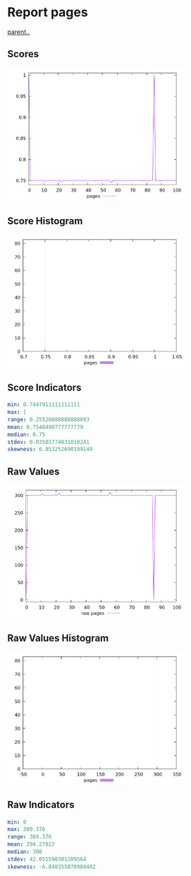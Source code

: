 # Report pages

[parent..](./..)  


## Scores

![score](./score.png)  

## Score Histogram

![hist](./hist.png)  

## Score Indicators

```yaml
min: 0.7447911111111111
max: 1
range: 0.25520888888888893
mean: 0.7548498777777779
median: 0.75
stdev: 0.03502774031010241
skewness: 6.853252690199149

```

## Raw Values

![raw](./raw.png)  

## Raw Values Histogram

![raw hist](./raw_hist.png)  

## Raw Indicators

```yaml
min: 0
max: 309.376
range: 309.376
mean: 294.27022
median: 300
stdev: 42.055590301309564
skewness: -6.848355070984402

```

<style>
  img {
    max-width: 80%;
  }
</style>
      

